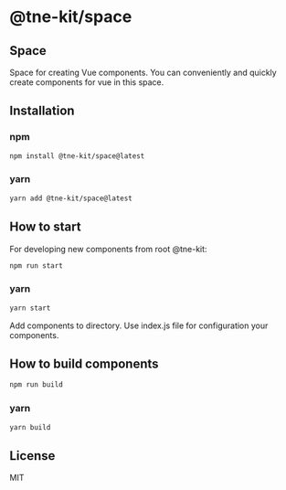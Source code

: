 # @tne-kit/space
## Space
Space for creating Vue components.
You can conveniently and quickly create components for vue in this space.

## Installation

### npm
```sh
npm install @tne-kit/space@latest
```
### yarn
```sh
yarn add @tne-kit/space@latest
```
## How to start
For developing new components from root @tne-kit:
```sh
npm run start
```
### yarn
```sh
yarn start
```
Add components to directory.
Use index.js file for configuration your components.
## How to build components
```sh
npm run build
```
### yarn
```sh
yarn build
```
## License

MIT
